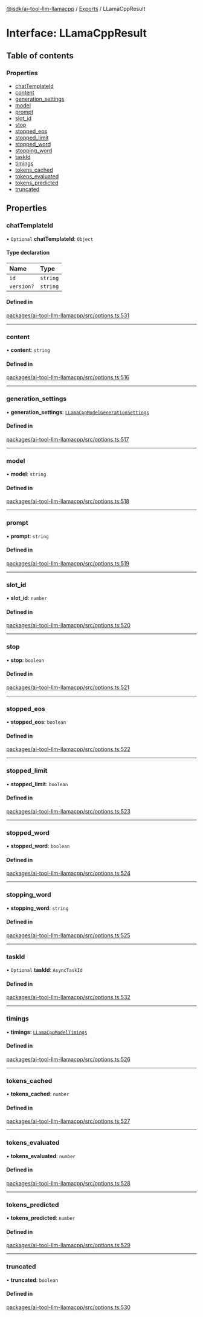 [@isdk/ai-tool-llm-llamacpp](../README.md) / [Exports](../modules.md) / LLamaCppResult

# Interface: LLamaCppResult

## Table of contents

### Properties

- [chatTemplateId](LLamaCppResult.md#chattemplateid)
- [content](LLamaCppResult.md#content)
- [generation\_settings](LLamaCppResult.md#generation_settings)
- [model](LLamaCppResult.md#model)
- [prompt](LLamaCppResult.md#prompt)
- [slot\_id](LLamaCppResult.md#slot_id)
- [stop](LLamaCppResult.md#stop)
- [stopped\_eos](LLamaCppResult.md#stopped_eos)
- [stopped\_limit](LLamaCppResult.md#stopped_limit)
- [stopped\_word](LLamaCppResult.md#stopped_word)
- [stopping\_word](LLamaCppResult.md#stopping_word)
- [taskId](LLamaCppResult.md#taskid)
- [timings](LLamaCppResult.md#timings)
- [tokens\_cached](LLamaCppResult.md#tokens_cached)
- [tokens\_evaluated](LLamaCppResult.md#tokens_evaluated)
- [tokens\_predicted](LLamaCppResult.md#tokens_predicted)
- [truncated](LLamaCppResult.md#truncated)

## Properties

### chatTemplateId

• `Optional` **chatTemplateId**: `Object`

#### Type declaration

| Name | Type |
| :------ | :------ |
| `id` | `string` |
| `version?` | `string` |

#### Defined in

[packages/ai-tool-llm-llamacpp/src/options.ts:531](https://github.com/isdk/ai-tool-llm-llamacpp.js/blob/e5fd257b47b158172a9bf9687c59d128aa82dc4a/src/options.ts#L531)

___

### content

• **content**: `string`

#### Defined in

[packages/ai-tool-llm-llamacpp/src/options.ts:516](https://github.com/isdk/ai-tool-llm-llamacpp.js/blob/e5fd257b47b158172a9bf9687c59d128aa82dc4a/src/options.ts#L516)

___

### generation\_settings

• **generation\_settings**: [`LLamaCppModelGenerationSettings`](LLamaCppModelGenerationSettings.md)

#### Defined in

[packages/ai-tool-llm-llamacpp/src/options.ts:517](https://github.com/isdk/ai-tool-llm-llamacpp.js/blob/e5fd257b47b158172a9bf9687c59d128aa82dc4a/src/options.ts#L517)

___

### model

• **model**: `string`

#### Defined in

[packages/ai-tool-llm-llamacpp/src/options.ts:518](https://github.com/isdk/ai-tool-llm-llamacpp.js/blob/e5fd257b47b158172a9bf9687c59d128aa82dc4a/src/options.ts#L518)

___

### prompt

• **prompt**: `string`

#### Defined in

[packages/ai-tool-llm-llamacpp/src/options.ts:519](https://github.com/isdk/ai-tool-llm-llamacpp.js/blob/e5fd257b47b158172a9bf9687c59d128aa82dc4a/src/options.ts#L519)

___

### slot\_id

• **slot\_id**: `number`

#### Defined in

[packages/ai-tool-llm-llamacpp/src/options.ts:520](https://github.com/isdk/ai-tool-llm-llamacpp.js/blob/e5fd257b47b158172a9bf9687c59d128aa82dc4a/src/options.ts#L520)

___

### stop

• **stop**: `boolean`

#### Defined in

[packages/ai-tool-llm-llamacpp/src/options.ts:521](https://github.com/isdk/ai-tool-llm-llamacpp.js/blob/e5fd257b47b158172a9bf9687c59d128aa82dc4a/src/options.ts#L521)

___

### stopped\_eos

• **stopped\_eos**: `boolean`

#### Defined in

[packages/ai-tool-llm-llamacpp/src/options.ts:522](https://github.com/isdk/ai-tool-llm-llamacpp.js/blob/e5fd257b47b158172a9bf9687c59d128aa82dc4a/src/options.ts#L522)

___

### stopped\_limit

• **stopped\_limit**: `boolean`

#### Defined in

[packages/ai-tool-llm-llamacpp/src/options.ts:523](https://github.com/isdk/ai-tool-llm-llamacpp.js/blob/e5fd257b47b158172a9bf9687c59d128aa82dc4a/src/options.ts#L523)

___

### stopped\_word

• **stopped\_word**: `boolean`

#### Defined in

[packages/ai-tool-llm-llamacpp/src/options.ts:524](https://github.com/isdk/ai-tool-llm-llamacpp.js/blob/e5fd257b47b158172a9bf9687c59d128aa82dc4a/src/options.ts#L524)

___

### stopping\_word

• **stopping\_word**: `string`

#### Defined in

[packages/ai-tool-llm-llamacpp/src/options.ts:525](https://github.com/isdk/ai-tool-llm-llamacpp.js/blob/e5fd257b47b158172a9bf9687c59d128aa82dc4a/src/options.ts#L525)

___

### taskId

• `Optional` **taskId**: `AsyncTaskId`

#### Defined in

[packages/ai-tool-llm-llamacpp/src/options.ts:532](https://github.com/isdk/ai-tool-llm-llamacpp.js/blob/e5fd257b47b158172a9bf9687c59d128aa82dc4a/src/options.ts#L532)

___

### timings

• **timings**: [`LLamaCppModelTimings`](LLamaCppModelTimings.md)

#### Defined in

[packages/ai-tool-llm-llamacpp/src/options.ts:526](https://github.com/isdk/ai-tool-llm-llamacpp.js/blob/e5fd257b47b158172a9bf9687c59d128aa82dc4a/src/options.ts#L526)

___

### tokens\_cached

• **tokens\_cached**: `number`

#### Defined in

[packages/ai-tool-llm-llamacpp/src/options.ts:527](https://github.com/isdk/ai-tool-llm-llamacpp.js/blob/e5fd257b47b158172a9bf9687c59d128aa82dc4a/src/options.ts#L527)

___

### tokens\_evaluated

• **tokens\_evaluated**: `number`

#### Defined in

[packages/ai-tool-llm-llamacpp/src/options.ts:528](https://github.com/isdk/ai-tool-llm-llamacpp.js/blob/e5fd257b47b158172a9bf9687c59d128aa82dc4a/src/options.ts#L528)

___

### tokens\_predicted

• **tokens\_predicted**: `number`

#### Defined in

[packages/ai-tool-llm-llamacpp/src/options.ts:529](https://github.com/isdk/ai-tool-llm-llamacpp.js/blob/e5fd257b47b158172a9bf9687c59d128aa82dc4a/src/options.ts#L529)

___

### truncated

• **truncated**: `boolean`

#### Defined in

[packages/ai-tool-llm-llamacpp/src/options.ts:530](https://github.com/isdk/ai-tool-llm-llamacpp.js/blob/e5fd257b47b158172a9bf9687c59d128aa82dc4a/src/options.ts#L530)
